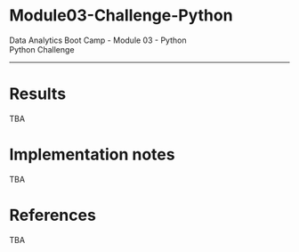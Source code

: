 # Module03-Challenge-Python
Data Analytics Boot Camp - Module 03 - Python \
Python Challenge

---

# Results

TBA

# Implementation notes

TBA

# References

TBA
